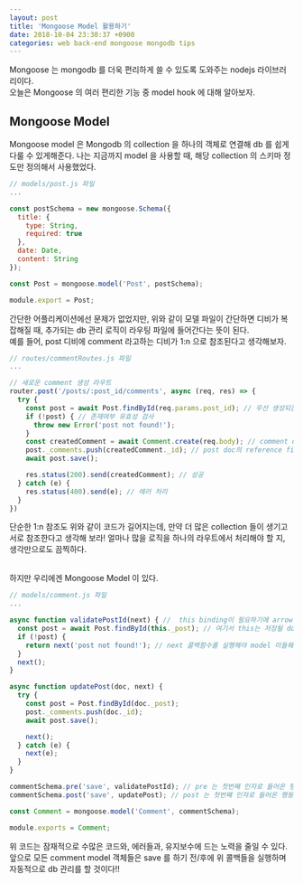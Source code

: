 ```yaml
---
layout: post
title: 'Mongoose Model 활용하기'
date: 2018-10-04 23:30:37 +0900
categories: web back-end mongoose mongodb tips
---
```


Mongoose 는 mongodb 를 더욱 편리하게 쓸 수 있도록 도와주는 nodejs 라이브러리이다. <br>
오늘은 Mongoose 의 여러 편리한 기능 중 model hook 에 대해 알아보자. <br>

## Mongoose Model

Mongoose model 은 Mongodb 의 collection 을 하나의 객체로 연결해 db 를 쉽게 다룰 수 있게해준다. 나는 지금까지 model 을 사용할 때, 해당 collection 의 스키마 정도만 정의해서 사용했었다.

```javascript
// models/post.js 파일
...

const postSchema = new mongoose.Schema({
  title: {
    type: String,
    required: true
  },
  date: Date,
  content: String
});

const Post = mongoose.model('Post', postSchema);

module.export = Post;
```

간단한 어플리케이션에선 문제가 없었지만, 위와 같이 모델 파일이 간단하면 디비가 복잡해질 때, 추가되는 db 관리 로직이 라우팅 파일에 들어간다는 뜻이 된다.<br>
예를 들어, post 디비에 comment 라고하는 디비가 1:n 으로 참조된다고 생각해보자.

```javascript
// routes/commentRoutes.js 파일
...

// 새로운 comment 생성 라우트
router.post('/posts/:post_id/comments', async (req, res) => {
  try {
    const post = await Post.findById(req.params.post_id); // 우선 생성되는 comment를 참조할 post doc를 찾는다.
    if (!post) { // 존재여부 유효성 검사
      throw new Error('post not found!');
    }
    const createdComment = await Comment.create(req.body); // comment doc 생성
    post._comments.push(createdComment._id); // post doc의 reference field에 생성된 comment doc 참조값 추가
    await post.save();

    res.status(200).send(createdComment); // 성공
  } catch (e) {
    res.status(400).send(e); // 에러 처리
  }
})
```

단순한 1:n 참조도 위와 같이 코드가 길어지는데, 만약 더 많은 collection 들이 생기고 서로 참조한다고 생각해 보라! 얼마나 많을 로직을 하나의 라우트에서 처리해야 할 지, 생각만으로도 끔찍하다. <br><br>

하지만 우리에겐 Mongoose Model 이 있다.

```javascript
// models/comment.js 파일
...

async function validatePostId(next) { //  this binding이 필요하기에 arrow function은 쓸 수 없다.
  const post = await Post.findById(this._post); // 여기서 this는 저장될 doc객체이다.
  if (!post) {
    return next('post not found!'); // next 콜백함수를 실행해야 model 미들웨어가 다음으로 진행한다. next함수에 인자를 주면 에러가 발생했음을 인지한다.
  }
  next();
}

async function updatePost(doc, next) {
  try {
    const post = Post.findById(doc._post);
    post._comments.push(doc._id);
    await post.save();

    next();
  } catch (e) {
    next(e);
  }
}

commentSchema.pre('save', validatePostId); // pre 는 첫번째 인자로 들어온 행동을 하기 전에 두번째 인자 콜백을 실행하게 만든다.
commentSchema.post('save', updatePost); // post 는 첫번째 인자로 들어온 행동을 한 후에 두번째 인자 콜백을 실행하게 만든다.

const Comment = mongoose.model('Comment', commentSchema);

module.exports = Comment;
```

위 코드는 잠재적으로 수많은 코드와, 에러들과, 유지보수에 드는 노력을 줄일 수 있다. 앞으로 모든 comment model 객체들은 save 를 하기 전/후에 위 콜백들을 실행하며 자동적으로 db 관리를 할 것이다!!
